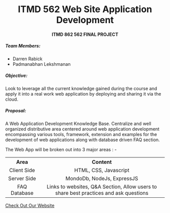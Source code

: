 # <center> ITMD 562 Web Site Application Development 
#### <center> ITMD 862 562 FINAL PROJECT

##### Team Members:
- Darren Rabick 
- Padmanabhan Lekshmanan

##### Objective:

Look to leverage all the current knowledge gained during the course and apply it into a real work web application by deploying and sharing it via the cloud.

##### Proposal:

A Web Application Development Knowledge Base. Centralize and well organized distributive area centered around web application development encompassing various tools, framework, extension and examples for the development of web applications along with database driven FAQ section.  

The Web App will be broken out into 3 major areas : -
<table>
<th>Area</th> 
<th>Content</th>
<tr>
<td align="center">Client Side</td>
<td align="center">HTML, CSS, Javascript</td>
</tr>
<tr>
<td align="center">Server Side</td>
<td align="center">MondoDb, NodeJs, ExpressJS</td>
</tr>
<tr>
<td align="center">FAQ Database</td>
<td align="center">Links to websites, Q&A Section, Allow users to share best practices and ask questions</td>
</tr>
</table>

[//]: # (The table command for some reason doesn't work and hence <table> tags are used)

[Check Out Our Website](https://young-stream-38423.herokuapp.com/)
